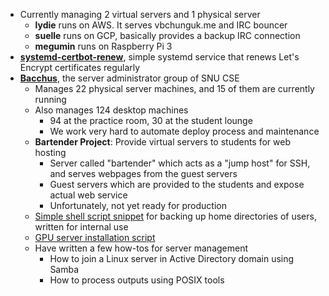 * Currently managing 2 virtual servers and 1 physical server
  - **lydie** runs on AWS. It serves vbchunguk.me and IRC bouncer
  - **suelle** runs on GCP, basically provides a backup IRC connection
  - **megumin** runs on Raspberry Pi 3
* **[systemd-certbot-renew]**, simple systemd service that renews Let's Encrypt
certificates regularly
* **[Bacchus]**, the server administrator group of SNU CSE
  - Manages 22 physical server machines, and 15 of them are currently running
  - Also manages 124 desktop machines
    * 94 at the practice room, 30 at the student lounge
    * We work very hard to automate deploy process and maintenance
  - **Bartender Project**: Provide virtual servers to students for web hosting
    * Server called "bartender" which acts as a "jump host" for SSH, and serves
    webpages from the guest servers
    * Guest servers which are provided to the students and expose actual web
    service
    * Unfortunately, not yet ready for production
  - [Simple shell script snippet][backup.sh] for backing up home directories of
  users, written for internal use
  - [GPU server installation script][gpu]
  - Have written a few how-tos for server management
    * How to join a Linux server in Active Directory domain using Samba
    * How to process outputs using POSIX tools

[Bacchus]: https://bacchus.snucse.org/about/
[systemd-certbot-renew]: https://github.com/tirr-c/systemd-certbot-renew
[backup.sh]: https://gist.github.com/tirr-c/c7a972db17fdb4ac384b9abb7c92ffed
[gpu]: https://gist.github.com/tirr-c/9dd073c57ff5c1b30cd5e2d40a08d32f
